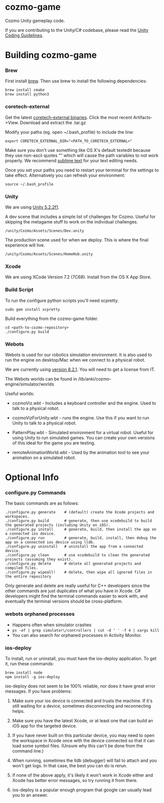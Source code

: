 # cozmo-game

Cozmo Unity gameplay code. 

If you are contributing to the Unity/C# codebase, please read the [Unity Coding Guidelines](https://github.com/anki/cozmo-game/wiki/Unity-Coding-Guidelines).

# Building cozmo-game

### Brew

First install [brew](http://brew.sh/). Then use brew to install the following dependencies:

    brew install cmake
    brew install python3

### coretech-external

Get the latest [coretech-external binaries](https://teamcity.ankicore.com/viewType.html?buildTypeId=Cozmo_CoretechExternal_Build). Click the most recent Artifacts->View. Download and extract the .tar.gz

Modify your paths (eg. open ~/.bash_profile) to include the line:

    export CORETECH_EXTERNAL_DIR="<PATH_TO_CORETECH_EXTERNAL>"

Make sure you don't use something like OS X's default textedit because they use non-ascii quotes “” which will cause the path variables to not work properly. We recommend [sublime text](http://www.sublimetext.com/2) for your text editing needs.

Once you set your paths you need to restart your terminal for the settings to take effect. Alternatively you can refresh your environment:

    source ~/.bash_profile

### Unity

We are using [Unity 5.2.2f1](http://unity3d.com/get-unity/download/archive).

A dev scene that includes a simple list of challenges for Cozmo. Useful for skipping the metagame stuff to work on the individual challenges.

    /unity/Cozmo/Assets/Scenes/Dev.unity

The production scene used for when we deploy. This is where the final experience will live.

    /unity/Cozmo/Assets/Scenes/HomeHub.unity

### Xcode

We are using XCode Version 7.2 (7C68). Install from the OS X App Store.

### Build Script

To run the configure python scripts you'll need xcpretty.

    sudo gem install xcpretty

Build everything from the cozmo-game folder.

    cd <path-to-cozmo-repository>
    ./configure.py build

### Webots

Webots is used for our robotics simulation environment. It is also used to run the engine on desktop/Mac when we connect to a physical robot.

We are currently using [version 8.2.1](https://www.cyberbotics.com/archive/mac/webots-8.2.1.dmg). You will need to get a license from IT.

The Webots worlds can be found in /lib/anki/cozmo-engine/simulator/worlds

Useful worlds:

 * cozmoViz.wbt - Includes a keyboard controller and the engine. Used to talk to a physical robot.

 * cozmoVizForUnity.wbt - runs the engine. Use this if you want to run Unity to talk to a physical robot.

 * PatternPlay.wbt - Simulated environment for a virtual robot. Useful for using Unity to run simulated games. You can create your own versions of this ideal for the game you are testing.

 * remoteAnimationWorld.wbt - Used by the animation tool to see your animation on a simulated robot.

# Optional Info

### configure.py Commands

The basic commands are as follows:

    ./configure.py generate    # (default) create the Xcode projects and workspaces.
    ./configure.py build       # generate, then use xcodebuild to build the generated projects (including Unity on iOS).
    ./configure.py install     # generate, build, then install the app on a connected ios device.
    ./configure.py run         # generate, build, install, then debug the app on a connected ios device using lldb.
    ./configure.py uninstall   # uninstall the app from a connected device.
    ./configure.py clean       # use xcodebuild to clean the generated projects (assuming they exist).
    ./configure.py delete      # delete all generated projects and compiled files.
    ./configure.py wipeall!    # delete, then wipe all ignored files in the entire repository

Only generate and delete are really useful for C++ developers since the other commands are just duplicates of what you have in Xcode. C# developers might find the terminal commands easier to work with, and eventually the terminal versions should be cross-platform.

### webots orphaned processes

 * Happens often when simulator crashes
 * `ps -ef | grep simulator\/controllers | cut -d ' ' -f 4 | xargs kill`
 * You can also search for orphaned processes in Activity Monitor.

### ios-deploy

To install, run or uninstall, you must have the ios-deploy application. To get it, run these commands:

    brew install node
    npm install -g ios-deploy

ios-deploy does not seem to be 100% reliable, nor does it have great error messages. If you have problems:

1. Make sure your ios device is connected and trusts the machine. If it's still waiting for a device, sometimes disconnecting and reconnecting helps.

2. Make sure you have the latest Xcode, or at least one that can build an iOS app for the targeted device.

3. If you have never built on this particular device, you may need to open the workspace in Xcode once with the device connected so that it can load some symbol files. (Unsure why this can't be done from the command line.)

4. When running, sometimes the lldb (debugger) will fail to attach and you won't get logs. In that case, the best you can do is rerun.

5. If none of the above apply, it's likely it won't work in Xcode either and Xcode has better error messages, so try running it from there.

6. ios-deploy is a popular enough program that google can usually lead you to an answer.

